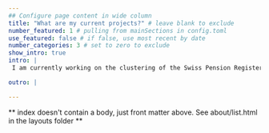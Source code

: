 ```yaml
---
## Configure page content in wide column
title: "What are my current projects?" # leave blank to exclude
number_featured: 1 # pulling from mainSections in config.toml
use_featured: false # if false, use most recent by date
number_categories: 3 # set to zero to exclude
show_intro: true
intro: |
 I am currently working on the clustering of the Swiss Pension Register using Kamila Clustering Method with the R package [kamila](https://github.com/ahfoss/kamila) of A. Foss et al. (2016) and A. Foss et al. (2018) and on classification methods. I would like to apply machine learning methods (like [Transformation Forests](https://github.com/cran/trtf)) on the Swiss Pension Register and develop the Transformation Forest in a time dimension. I also intend to develop a Shiny Web App on financial stocks indicators (cf. [stock-analysis repository](https://github.com/Layalchristine24/stock-analysis)).

outro: |

---
```


** index doesn't contain a body, just front matter above.
See about/list.html in the layouts folder **